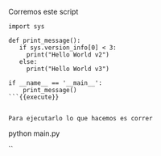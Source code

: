 Corremos este script 



```
import sys

def print_message():
   if sys.version_info[0] < 3:
     print("Hello World v2")
   else:
     print("Hello World v3")

if __name__ == '__main__':
    print_message()
```{{execute}}


Para ejecutarlo lo que hacemos es correr

```
python main.py

``



